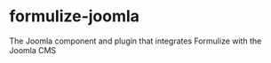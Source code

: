 formulize-joomla
================

The Joomla component and plugin that integrates Formulize with the Joomla CMS
